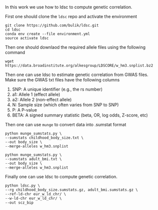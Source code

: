 In this work we use how to ldsc to compute genetic correlation.

First one should clone the ```ldsc``` repo and activate the environment

```
git clone https://github.com/bulik/ldsc.git
cd ldsc
conda env create --file environment.yml
source activate ldsc
```

Then one should downlaod the required allele files using the following command

```
wget https://data.broadinstitute.org/alkesgroup/LDSCORE/w_hm3.snplist.bz2

```

Then one can use ldsc to estimate genetic correlation from GWAS files. Make sure the GWAS txt files have the following columns 

1. SNP: A unique identifier (e.g., the rs number)
2. a1: Allele 1 (effect allele)
3. a2: Allele 2 (non-effect allele)
4. N: Sample size (which often varies from SNP to SNP)
5. P: A P-value
6. BETA: A signed summary statistic (beta, OR, log odds, Z-score, etc)


Then one can use ```munge``` to convert data into .sumstat format

```
python munge_sumstats.py \
--sumstats childhood_body_size.txt \
--out body_size \
--merge-alleles w_hm3.snplist

```


```
python munge_sumstats.py \
--sumstats adult_bmi.txt \
--out body_size \
--merge-alleles w_hm3.snplist

```

Finally one can use ldsc to compute genetic correlation.

```
python ldsc.py \
--rg childhood_body_size.sumstats.gz, adult_bmi.sumstats.gz \
--ref-ld-chr eur_w_ld_chr/ \
--w-ld-chr eur_w_ld_chr/ \
--out scz_bip
```
